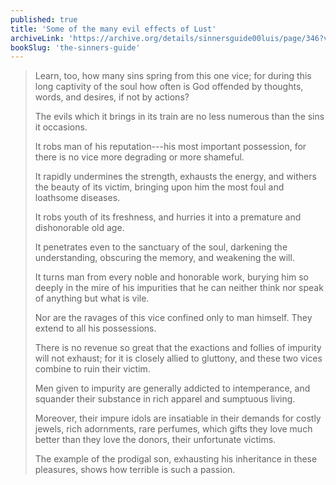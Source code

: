 ```yaml
---
published: true
title: 'Some of the many evil effects of Lust'
archiveLink: 'https://archive.org/details/sinnersguide00luis/page/346?view=theater'
bookSlug: 'the-sinners-guide'
---
```


> Learn, too, how many sins spring from this one vice; for during this long captivity of the soul how often is God offended by thoughts, words, and desires, if not by actions?
>
> The evils which it brings in its train are no less numerous than the sins it occasions.
>
> It robs man of his reputation---his most important possession, for there is no vice more degrading or more shameful.
>
> It rapidly undermines the strength, exhausts the energy, and withers the beauty of its victim, bringing upon him the most foul and loathsome diseases.
>
> It robs youth of its freshness, and hurries it into a premature and dishonorable old age.
>
> It penetrates even to the sanctuary of the soul, darkening the understanding, obscuring the memory, and weakening the will.
>
> It turns man from every noble and honorable work, burying him so deeply in the mire of his impurities that he can neither think nor speak of anything but what is vile.
>
> Nor are the ravages of this vice confined only to man himself. They extend to all his possessions.
>
> There is no revenue so great that the exactions and follies of impurity will not exhaust; for it is closely allied to gluttony, and these two vices combine to ruin their victim.
>
> Men given to impurity are generally addicted to intemperance, and squander their substance in rich apparel and sumptuous living.
>
> Moreover, their impure idols are insatiable in their demands for costly jewels, rich adornments, rare perfumes, which gifts they love much better than they love the donors, their unfortunate victims.
>
> The example of the prodigal son, exhausting his inheritance in these pleasures, shows how terrible is such a passion.